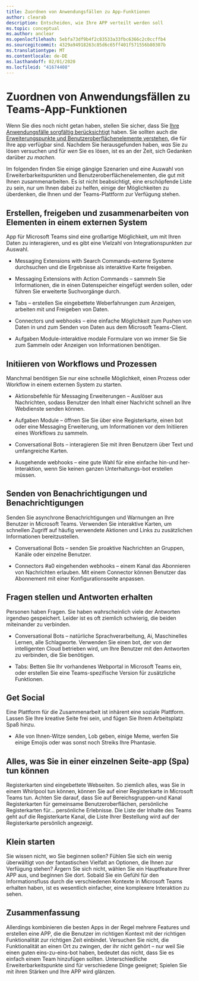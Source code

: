```yaml
---
title: Zuordnen von Anwendungsfällen zu App-Funktionen
author: clearab
description: Entscheiden, wie Ihre APP verteilt werden soll
ms.topic: conceptual
ms.author: anclear
ms.openlocfilehash: 5ebfa73df9b4f2c83533a33fbc6366c2c0ccffb4
ms.sourcegitcommit: 4329a94918263c85d6c65ff401f571556b80307b
ms.translationtype: MT
ms.contentlocale: de-DE
ms.lasthandoff: 02/01/2020
ms.locfileid: "41674408"
---
```

# <a name="map-your-use-cases-to-teams-app-capabilities"></a>Zuordnen von Anwendungsfällen zu Teams-App-Funktionen

Wenn Sie dies noch nicht getan haben, stellen Sie sicher, dass Sie [Ihre Anwendungsfälle sorgfältig berücksichtigt](~/concepts/design/map-use-cases.md) haben. Sie sollten auch die [Erweiterungspunkte und Benutzeroberflächenelemente verstehen,](~/concepts/extensibility-points.md) die für Ihre app verfügbar sind. Nachdem Sie herausgefunden haben, *was* Sie zu lösen versuchen und für *wen* Sie es lösen, ist es an der Zeit, sich Gedanken darüber *zu machen.*

Im folgenden finden Sie einige gängige Szenarien und eine Auswahl von Erweiterbarkeitspunkten und Benutzeroberflächenelementen, die gut mit Ihnen zusammenarbeiten. Es ist nicht beabsichtigt, eine erschöpfende Liste zu sein, nur um Ihnen dabei zu helfen, einige der Möglichkeiten zu überdenken, die Ihnen und der Teams-Plattform zur Verfügung stehen.

## <a name="create-share-and-collaborate-on-items-in-an-external-system"></a>Erstellen, freigeben und zusammenarbeiten von Elementen in einem externen System

App für Microsoft Teams sind eine großartige Möglichkeit, um mit Ihren Daten zu interagieren, und es gibt eine Vielzahl von Integrationspunkten zur Auswahl.

* Messaging Extensions with Search Commands-externe Systeme durchsuchen und die Ergebnisse als interaktive Karte freigeben.

* Messaging Extensions with Action Commands – sammeln Sie Informationen, die in einen Datenspeicher eingefügt werden sollen, oder führen Sie erweiterte Suchvorgänge durch.

* Tabs – erstellen Sie eingebettete Weberfahrungen zum Anzeigen, arbeiten mit und Freigeben von Daten.

* Connectors und webhooks – eine einfache Möglichkeit zum Pushen von Daten in und zum Senden von Daten aus dem Microsoft Teams-Client.

* Aufgaben Module-interaktive modale Formulare von wo immer Sie Sie zum Sammeln oder Anzeigen von Informationen benötigen.

## <a name="initiate-workflows-and-processes"></a>Initiieren von Workflows und Prozessen

Manchmal benötigen Sie nur eine schnelle Möglichkeit, einen Prozess oder Workflow in einem externen System zu starten.

* Aktionsbefehle für Messaging Erweiterungen – Auslöser aus Nachrichten, sodass Benutzer den Inhalt einer Nachricht schnell an Ihre Webdienste senden können.

* Aufgaben Module – öffnen Sie Sie über eine Registerkarte, einen bot oder eine Messaging Erweiterung, um Informationen vor dem Initiieren eines Workflows zu sammeln.

* Conversational Bots – interagieren Sie mit ihren Benutzern über Text und umfangreiche Karten.

* Ausgehende webhooks – eine gute Wahl für eine einfache hin-und her-Interaktion, wenn Sie keinen ganzen Unterhaltungs-bot erstellen müssen.

## <a name="send-notifications-and-alerts"></a>Senden von Benachrichtigungen und Benachrichtigungen

Senden Sie asynchrone Benachrichtigungen und Warnungen an Ihre Benutzer in Microsoft Teams. Verwenden Sie interaktive Karten, um schnellen Zugriff auf häufig verwendete Aktionen und Links zu zusätzlichen Informationen bereitzustellen.

* Conversational Bots – senden Sie proaktive Nachrichten an Gruppen, Kanäle oder einzelne Benutzer.

* Connectors #a0 eingehenden webhooks – einem Kanal das Abonnieren von Nachrichten erlauben. Mit einem Connector können Benutzer das Abonnement mit einer Konfigurationsseite anpassen.

## <a name="ask-questions-and-get-answers"></a>Fragen stellen und Antworten erhalten

Personen haben Fragen. Sie haben wahrscheinlich viele der Antworten irgendwo gespeichert. Leider ist es oft ziemlich schwierig, die beiden miteinander zu verbinden.

* Conversational Bots – natürliche Sprachverarbeitung, Ai, Maschinelles Lernen, alle Schlagworte. Verwenden Sie einen bot, der von der intelligenten Cloud betrieben wird, um Ihre Benutzer mit den Antworten zu verbinden, die Sie benötigen.

* Tabs: Betten Sie Ihr vorhandenes Webportal in Microsoft Teams ein, oder erstellen Sie eine Teams-spezifische Version für zusätzliche Funktionen.

## <a name="get-social"></a>Get Social

Eine Plattform für die Zusammenarbeit ist inhärent eine soziale Plattform. Lassen Sie Ihre kreative Seite frei sein, und fügen Sie Ihrem Arbeitsplatz Spaß hinzu.

* Alle von Ihnen-Witze senden, Lob geben, einige Meme, werfen Sie einige Emojis oder was sonst noch Streiks Ihre Phantasie.

## <a name="anything-you-can-do-in-a-single-page-app-spa"></a>Alles, was Sie in einer einzelnen Seite-app (Spa) tun können

Registerkarten sind eingebettete Webseiten. So ziemlich alles, was Sie in einem Whirlpool tun können, können Sie auf einer Registerkarte in Microsoft Teams tun. Achten Sie darauf, dass Sie auf Bereichsgruppen-und Kanal Registerkarten für gemeinsame Benutzeroberflächen, persönliche Registerkarten für... persönliche Erlebnisse. Die Liste der Inhalte des Teams geht auf die Registerkarte Kanal, die Liste Ihrer Bestellung wird auf der Registerkarte persönlich angezeigt.

## <a name="start-small"></a>Klein starten

Sie wissen nicht, wo Sie beginnen sollen? Fühlen Sie sich ein wenig überwältigt von der fantastischen Vielfalt an Optionen, die Ihnen zur Verfügung stehen? Ärgern Sie sich nicht, wählen Sie ein Hauptfeature Ihrer APP aus, und beginnen Sie dort. Sobald Sie ein Gefühl für den Informationsfluss durch die verschiedenen Kontexte in Microsoft Teams erhalten haben, ist es wesentlich einfacher, eine komplexere Interaktion zu sehen.

## <a name="putting-it-all-together"></a>Zusammenfassung

Allerdings kombinieren die besten Apps in der Regel mehrere Features und erstellen eine APP, die die Benutzer im richtigen Kontext mit der richtigen Funktionalität zur richtigen Zeit einbindet. Versuchen Sie nicht, die Funktionalität an einen Ort zu zwingen, der ihr nicht gehört – nur weil Sie einen guten eins-zu-eins-bot haben, bedeutet das nicht, dass Sie es einfach einem Team hinzufügen sollten. Unterschiedliche Erweiterbarkeitspunkte sind für verschiedene Dinge geeignet; Spielen Sie mit ihren Stärken und Ihre APP wird glänzen.
